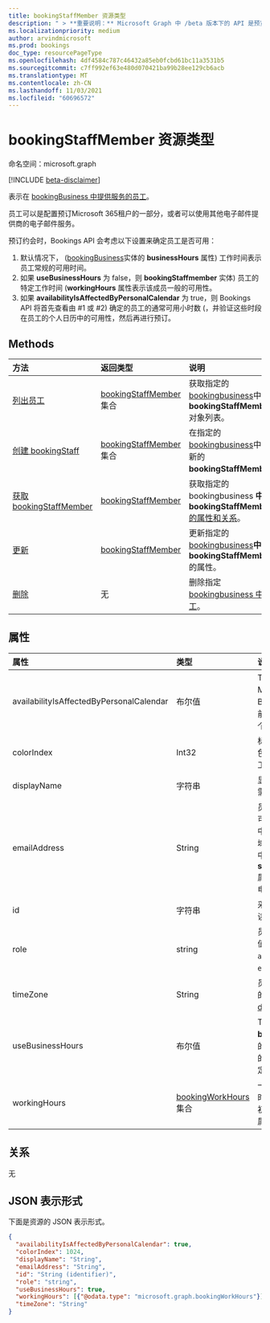 ```yaml
---
title: bookingStaffMember 资源类型
description: " > **重要说明：** Microsoft Graph 中 /beta 版本下的 API 是预览版，可能会发生变化。 不支持在生产应用程序中使用这些 API。"
ms.localizationpriority: medium
author: arvindmicrosoft
ms.prod: bookings
doc_type: resourcePageType
ms.openlocfilehash: 4df4584c787c46432a85eb0fcbd61bc11a3531b5
ms.sourcegitcommit: c7ff992ef63e480d070421ba99b28ee129cb6acb
ms.translationtype: MT
ms.contentlocale: zh-CN
ms.lasthandoff: 11/03/2021
ms.locfileid: "60696572"
---
```

# <a name="bookingstaffmember-resource-type"></a>bookingStaffMember 资源类型

命名空间：microsoft.graph

 [!INCLUDE [beta-disclaimer](../../includes/beta-disclaimer.md)]
 
表示在 [bookingBusiness 中提供服务的员工](bookingbusiness.md)。

员工可以是配置预订Microsoft 365租户的一部分，或者可以使用其他电子邮件提供商的电子邮件服务。

预订约会时，Bookings API 会考虑以下设置来确定员工是否可用： 

1. 默认情况下， ([bookingBusiness](bookingbusiness.md)实体的 **businessHours** 属性) 工作时间表示员工常规的可用时间。
2. 如果 **useBusinessHours** 为 false，则 **bookingStaffmember** 实体) 员工的特定工作时间 (**workingHours** 属性表示该成员一般的可用性。
3. 如果 **availabilityIsAffectedByPersonalCalendar** 为 true，则 Bookings API 将首先查看由 #1 或 #2) 确定的员工的通常可用小时数 (，并验证这些时段在员工的个人日历中的可用性，然后再进行预订。

## <a name="methods"></a>Methods

| 方法           | 返回类型    |说明|
|:---------------|:--------|:----------|
|[列出员工](../api/bookingbusiness-list-staffmembers.md) | [bookingStaffMember](bookingstaffmember.md) 集合 | 获取指定的 [bookingbusiness](../resources/bookingbusiness.md)中的 **bookingStaffMember** 对象列表。 |
|[创建 bookingStaff](../api/bookingbusiness-post-staffmembers.md) | [bookingStaffMember](bookingstaffmember.md) 集合 | 在指定的 [bookingbusiness](../resources/bookingbusiness.md)中创建新的 **bookingStaffMember。** |
|[获取 bookingStaffMember](../api/bookingstaffmember-get.md) | [bookingStaffMember](bookingstaffmember.md) |获取指定的 bookingbusiness **中的 bookingStaffMember** [的属性和关系](../resources/bookingbusiness.md)。|
|[更新](../api/bookingstaffmember-update.md) | [bookingStaffMember](bookingstaffmember.md)    |更新指定的 [bookingbusiness](../resources/bookingbusiness.md)**中的 bookingStaffMember** 的属性。|
|[删除](../api/bookingstaffmember-delete.md) | 无 |删除指定 [bookingbusiness 中的员工](../resources/bookingbusiness.md)。 |

## <a name="properties"></a>属性
| 属性     | 类型   |说明|
|:---------------|:--------|:----------|
|availabilityIsAffectedByPersonalCalendar|布尔值|True 表示如果员工是 Microsoft 365用户，Bookings API 将在进行预订之前验证员工在 Microsoft 365 个人日历中是否可用。 |
|colorIndex|Int32|标识表示员工成员的颜色。 颜色对应于 Bookings 应用中"员工 **详细信息** "页中的调色板。|
|displayName|字符串|显示给客户的员工的姓名。 必需。|
|emailAddress|String|员工成员的电子邮件地址。 这可以在企业Microsoft 365租户中，也可以在不同的电子邮件域中。 如果在业务的计划策略中 **将 sendConfirmationsToOwner** 属性设置为 true，可以使用此电子邮件地址。 必需。|
|id|字符串| 采用 GUID 格式的员工 ID。 只读。|
|role|string| 员工在业务中的角色。 可能的值是：`guest`、`administrator`、`viewer`、`externalGuest`。 必需。|
|timeZone|String|员工员工的时区。 有关可能值的列表，请参阅 [dateTimeTimeZone](datetimetimezone.md)。|
|useBusinessHours|布尔值|True 表示员工的可用性是业务 **businessHours** 属性中指定的。 False 表示可用性由员工的 **workingHours** 属性设置确定。|
|workingHours|[bookingWorkHours](bookingworkhours.md) 集合|一周中每个员工可以预订的小时数范围。 默认情况下，它们初始化为与业务的业务 **Hours** 属性相同。|

## <a name="relationships"></a>关系
无


## <a name="json-representation"></a>JSON 表示形式

下面是资源的 JSON 表示形式。

<!-- {
  "blockType": "resource",
  "optionalProperties": [

  ],
  "@odata.type": "microsoft.graph.bookingStaffMember"
}-->

```json
{
  "availabilityIsAffectedByPersonalCalendar": true,
  "colorIndex": 1024,
  "displayName": "String",
  "emailAddress": "String",
  "id": "String (identifier)",
  "role": "string",
  "useBusinessHours": true,
  "workingHours": [{"@odata.type": "microsoft.graph.bookingWorkHours"}],
  "timeZone": "String"
}

```

<!-- uuid: 8fcb5dbc-d5aa-4681-8e31-b001d5168d79
2015-10-25 14:57:30 UTC -->
<!--
{
  "type": "#page.annotation",
  "description": "bookingStaffMember resource",
  "keywords": "",
  "section": "documentation",
  "tocPath": "",
  "suppressions": []
}
-->


